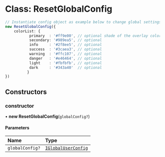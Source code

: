 # Class: ResetGlobalConfig

```typescript
// Instantiate config object as example below to change global settings on-fly it takes IGlobalUserConfig as the argument.
new ResetGlobalConfig({
    colorList: {
           primary  : '#ff9e00', // optional shade of the overlay color
           secondary: '#989ea5', // optional
           info     : '#2f8ee5', // optional
           success  : '#3caea3', // optional
           warning  : '#ffc107', // optional
           danger   : '#e46464', // optional
           light    : '#fbfbfb', // optional
           dark     : '#343a40'  // optional
          }
})
```

## Constructors

### constructor

• **new ResetGlobalConfig**(`globalConfig?`)

#### Parameters

| Name | Type |
| :------ | :------ |
| `globalConfig?` | [`IGlobalUserConfig`](#/documentation/interface-IGlobalUserConfig) |
